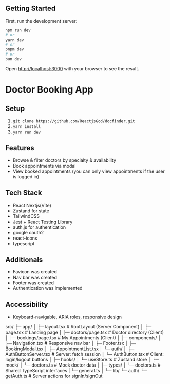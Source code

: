## Getting Started

First, run the development server:

```bash
npm run dev
# or
yarn dev
# or
pnpm dev
# or
bun dev
```

Open [http://localhost:3000](http://localhost:3000) with your browser to see the result.

# Doctor Booking App

## Setup
1. `git clone https://github.com/ReactjsGod/docfinder.git`
2. `yarn install`
3. `yarn run dev`

## Features
- Browse & filter doctors by specialty & availability
- Book appointments via modal
- View booked appointments (you can only view appointments if the user is logged in)

## Tech Stack
- React Nextjs(Vite)
- Zustand for state
- TailwindCSS
- Jest + React Testing Library
- auth.js for authentication
- google oauth2
- react-icons
- typescript

## Additionals
 - Favicon was created
 - Nav bar was created
 - Footer was created
 - Authentication was implemented

## Accessibility
- Keyboard-navigable, ARIA roles, responsive design

src/
├─ app/
│  ├─ layout.tsx         # RootLayout (Server Component)
│  ├─ page.tsx           # Landing page
│  ├─ doctors/page.tsx   # Doctor directory (Client)
│  ├─ bookings/page.tsx  # My Appointments (Client)
│
├─ components/
│  ├─ Navigation.tsx     # Responsive nav bar
│  ├─ Footer.tsx
│  ├─ BookingModal.tsx
│  ├─ AppointmentList.tsx
│  └─ auth/
│     ├─ AuthButtonServer.tsx  # Server: fetch session
│     └─ AuthButton.tsx        # Client: login/logout buttons
│
├─ hooks/
│  └─ useStore.ts        # Zustand store
│
├─ mock/
│  └─ doctors.ts         # Mock doctor data
│
├─ types/
│  └─ doctors.ts           # Shared TypeScript interfaces
|  └─ general.ts
│
└─ lib/
   └─ auth/
      └─ getAuth.ts      # Server actions for signIn/signOut
